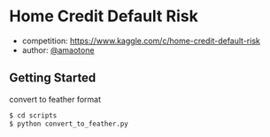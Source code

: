 # Home Credit Default Risk

- competition: https://www.kaggle.com/c/home-credit-default-risk
- author: [@amaotone](https://www.kaggle.com/amaotone)

## Getting Started

convert to feather format

```bash
$ cd scripts
$ python convert_to_feather.py
```
